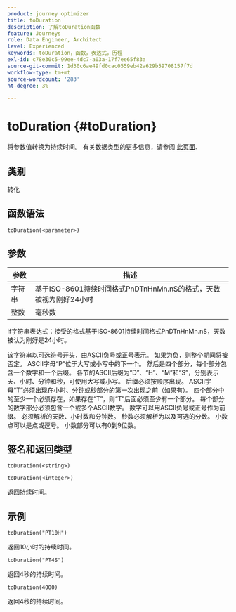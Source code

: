 ```yaml
---
product: journey optimizer
title: toDuration
description: 了解toDuration函数
feature: Journeys
role: Data Engineer, Architect
level: Experienced
keywords: toDuration，函数，表达式，历程
exl-id: c78e30c5-99ee-4dc7-a03a-17f7ee65f83a
source-git-commit: 1d30c6ae49fd0cac0559eb42a629b59708157f7d
workflow-type: tm+mt
source-wordcount: '283'
ht-degree: 3%

---
```


# toDuration {#toDuration}

将参数值转换为持续时间。 有关数据类型的更多信息，请参阅 [此页面](../expression/data-types.md).

## 类别

转化

## 函数语法

`toDuration(<parameter>)`

## 参数

| 参数 | 描述 |
|--- |--- |
| 字符串 | 基于ISO-8601持续时间格式PnDTnHnMn.nS的格式，天数被视为刚好24小时 |
| 整数 | 毫秒数 |

If字符串表达式：接受的格式基于ISO-8601持续时间格式PnDTnHnMn.nS，天数被认为刚好是24小时。

该字符串以可选符号开头，由ASCII负号或正号表示。 如果为负，则整个期间将被否定。 ASCII字母“P”位于大写或小写中的下一个。 然后是四个部分，每个部分包含一个数字和一个后缀。 各节的ASCII后缀为“D”、“H”、“M”和“S”，分别表示天、小时、分钟和秒，可使用大写或小写。 后缀必须按顺序出现。 ASCII字母“T”必须出现在小时、分钟或秒部分的第一次出现之前（如果有）。 四个部分中的至少一个必须存在，如果存在“T”，则“T”后面必须至少有一个部分。 每个部分的数字部分必须包含一个或多个ASCII数字。 数字可以用ASCII负号或正号作为前缀。 必须解析的天数、小时数和分钟数。 秒数必须解析为以及可选的分数。 小数点可以是点或逗号。 小数部分可以有0到9位数。

## 签名和返回类型

`toDuration(<string>)`

`toDuration(<integer>)`

返回持续时间。

## 示例

`toDuration("PT10H")`

返回10小时的持续时间。

`toDuration("PT4S")`

返回4秒的持续时间。

`toDuration(4000)`

返回4秒的持续时间。
